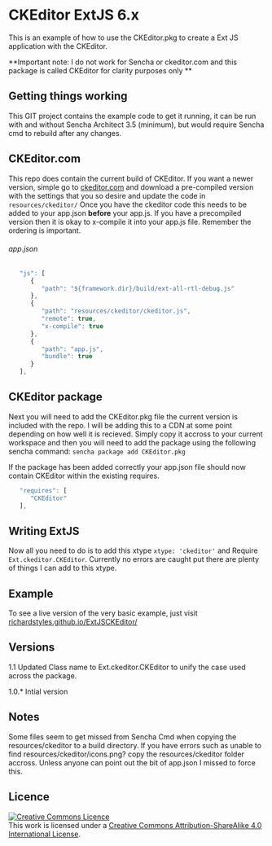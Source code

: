 # CKEditor ExtJS 6.x

This is an example of how to use the CKEditor.pkg to create a Ext JS application with the CKEditor.

**Important note: I do not work for Sencha or ckeditor.com and this package is called CKEditor for clarity purposes only **

## Getting things working
This GIT project contains the example code to get it running, it can be run with and without Sencha Architect 3.5 (minimum), but would require Sencha cmd to rebuild after any changes.

## CKEditor.com
This repo does contain the current build of CKEditor.  If you want a newer version, simple go to [ckeditor.com](http://ckeditor.com/) and download a pre-compiled version with the settings that you so desire and update the code in ```resources/ckeditor/```
Once you have the ckeditor code this needs to be added to your app.json **before** your app.js. If you have a precompiled version then it is okay to x-compile it into your app.js file. Remember the ordering is important.
###### app.json
```javascript
   "js": [
      {
         "path": "${framework.dir}/build/ext-all-rtl-debug.js"
      },
      {
         "path": "resources/ckeditor/ckeditor.js",
         "remote": true,
         "x-compile": true
      },
      {
         "path": "app.js",
         "bundle": true
      }
   ],
``` 
## CKEditor package
Next you will need to add the CKEditor.pkg file the current version is included with the repo. I will be adding this to a CDN at some point depending on how well it is recieved.
Simply copy it accross to your current workspace and then you will need to add the package using the following sencha command: 
```sencha package add CKEditor.pkg```

If the package has been added correctly your app.json file should now contain CKEditor within the existing requires.
```javascript
   "requires": [
      "CKEditor"
   ],
```

## Writing ExtJS
Now all you need to do is to add this xtype ```xtype: 'ckeditor'``` and Require ```Ext.ckeditor.CKEditor```.
Currently no errors are caught put there are plenty of things I can add to this xtype.

## Example
To see a live version of the very basic example, just visit [richardstyles.github.io/ExtJSCKEditor/](http://richardstyles.github.io/ExtJSCKEditor/) 

## Versions

1.1
Updated Class name to Ext.ckeditor.CKEditor
to unify the case used across the package.

1.0.* 
Intial version

## Notes
Some files seem to get missed from Sencha Cmd when copying the resources/ckeditor to a build directory. If you have errors such as unable to find resources/ckeditor/icons.png? copy the resources/ckeditor folder accross. Unless anyone can point out the bit of app.json I missed to force this.

## Licence

<a rel="license" href="http://creativecommons.org/licenses/by-sa/4.0/"><img alt="Creative Commons Licence" style="border-width:0" src="https://i.creativecommons.org/l/by-sa/4.0/88x31.png" /></a><br />This work is licensed under a <a rel="license" href="http://creativecommons.org/licenses/by-sa/4.0/">Creative Commons Attribution-ShareAlike 4.0 International License</a>.
